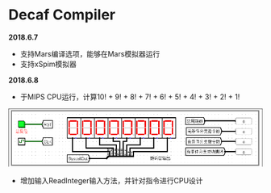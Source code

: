 # Decaf Compiler

**2018.6.7**

- 支持Mars编译选项，能够在Mars模拟器运行
- 支持xSpim模拟器



**2018.6.8**

- 于MIPS CPU运行，计算10! + 9! + 8! + 7! + 6! + 5! + 4! + 3! + 2! + 1!

![](https://github.com/NonlinearTime/DecafCompiler/blob/master/pp4/Decaf.gif?raw=true)

- 增加输入ReadInteger输入方法，并针对指令进行CPU设计

